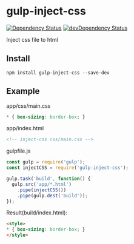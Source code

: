 # gulp-inject-css

[![Dependency Status](https://img.shields.io/david/alik0211/gulp-inject-css.svg?label=deps&style=flat-square)](https://david-dm.org/alik0211/gulp-inject-css)
[![devDependency Status](https://img.shields.io/david/dev/alik0211/gulp-inject-css.svg?label=devDeps&style=flat-square)](https://david-dm.org/alik0211/gulp-inject-css?type=dev)

Inject css file to html

## Install

```shell
npm install gulp-inject-css --save-dev
```

## Example

app/css/main.css
```css
* { box-sizing: border-box; }
```

app/index.html
```html
<!-- inject-css css/main.css -->
```

gulpfile.js
```javascript
const gulp = require('gulp');
const injectCSS = require('gulp-inject-css');

gulp.task('build', function() {
  gulp.src('app/*.html')
    .pipe(injectCSS())
    .pipe(gulp.dest('build'));
});
```

Result(build/index.html):
```html
<style>
* { box-sizing: border-box; }
</style>
```